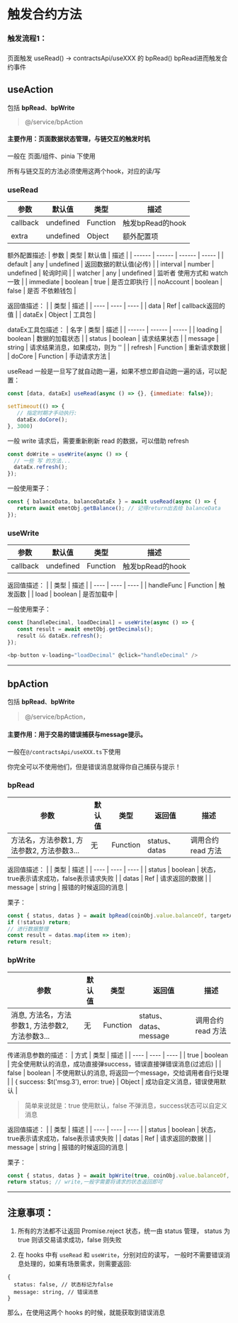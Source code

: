 # 触发合约方法

### 触发流程1：
###
页面触发 useRead() -> contractsApi/useXXX 的 bpRead()
bpRead进而触发合约事件

## useAction
包括 **bpRead**、**bpWrite**

> @/service/bpAction

#### 主要作用：页面数据状态管理，与链交互的触发时机

一般在 页面/组件、pinia 下使用

所有与链交互的方法必须使用这两个hook，对应的读/写


### useRead
| 参数 | 默认值 | 类型 | 描述 |
| -------- | ------ | ------ | ---- |
| callback  | undefined | Function | 触发bpRead的hook |
| extra  | undefined | Object | 额外配置项 |

额外配置描述:
| 参数 | 类型 | 默认值 | 描述 |
| ------ | ------ | ------ | ----- |
| default | any | undefined | 返回数据的默认值(必传) |
| interval | number | undefined | 轮询时间 |
| watcher | any | undefined | 监听者 使用方式和 watch 一致 |
| immediate | boolean | true | 是否立即执行 |
| noAccount | boolean | false | 是否 不依赖钱包 |

返回值描述：
|  | 类型 | 描述 |
| ---- | ---- | ---- |
| data | Ref | callback返回的值 |
| dataEx | Object | 工具包 |

dataEx工具包描述：
| 名字 | 类型 | 描述 |
| ------ | ------ | ----- |
| loading | boolean | 数据的加载状态 |
| status | boolean | 请求结果状态 |
| message | string | 请求结果消息，如果成功，则为 '' |
| refresh | Function | 重新请求数据 |
| doCore | Function | 手动请求方法 |

useRead 一般是一旦写了就自动跑一遍，如果不想立即自动跑一遍的话，可以配置：
```js
const [data, dataEx] useRead(async () => {}, {immediate: false});

setTimeout(() => {
   // 指定时期才手动执行: 
   dataEx.doCore();
}, 3000)
```

一般 write 请求后，需要重新刷新 read 的数据，可以借助 refresh
```js
const doWrite = useWrite(async () => {
  // 一些 写 的方法...
  dataEx.refresh();
});
```


一般使用栗子：
```ts
const { balanceData, balanceDataEx } = await useRead(async () => {
   return await emetObj.getBalance(); // 记得return出去给 balanceData
});
```

### useWrite
| 参数 | 默认值 | 类型 | 描述 |
| -------- | ------ | ------ | ---- |
| callback  | undefined | Function | 触发bpRead的hook |


返回值描述：
|  | 类型 | 描述 |
| ---- | ---- | ---- |
| handleFunc | Function | 触发函数 |
| load | boolean | 是否加载中 |

一般使用栗子：
```js
const [handleDecimal, loadDecimal] = useWrite(async () => {
   const result = await emetObj.getDecimals();
   result && dataEx.refresh();
});

<bp-button v-loading="loadDecimal" @click="handleDecimal" />
```
---


## bpAction
包括 **bpRead**、**bpWrite**

> @/service/bpAction，

#### 主要作用：用于交易的错误捕获与message提示。

一般在```@/contractsApi/useXXX.ts```下使用

你完全可以不使用他们，但是错误消息就得你自己捕获与提示！


### bpRead
| 参数 | 默认值 | 类型 | 返回值 | 描述 |
| -------- | ------ | ------ | ---- | ----- |
| 方法名，方法参数1, 方法参数2, 方法参数3...  | 无 | Function | status、datas | 调用合约 read 方法 |

返回值描述：
|  | 类型 | 描述 |
| ---- | ---- | ---- |
| status | boolean | 状态，true表示请求成功，false表示请求失败 |
| datas | Ref | 请求返回的数据 |
| message | string | 报错的时候返回的消息 |

栗子：
```ts
const { status, datas } = await bpRead(coinObj.value.balanceOf, targetAddr);
if (!status) return;
// 进行数据整理
const result = datas.map(item => item);
return result;
```

### bpWrite
| 参数 | 默认值 | 类型 | 返回值 | 描述 |
| -------- | ------ | ------ | ---- | ----- |
| 消息, 方法名，方法参数1, 方法参数2, 方法参数3...  | 无 | Function | status、datas、message | 调用合约 read 方法 |

传递消息参数的描述：
| 方式 | 类型 | 描述 |
| ---- | ---- | ---- |
| true | boolean | 完全使用默认的消息，成功直接弹success，错误直接弹错误消息(过滤后) |
| false | boolean | 不使用默认的消息, 将返回一个message，交给调用者自行处理 |
| { success: \$t('msg.3'), error: true} | Object | 成功自定义消息，错误使用默认 |

> 简单来说就是：true 使用默认，false 不弹消息，success状态可以自定义消息

返回值描述：
|  | 类型 | 描述 |
| ---- | ---- | ---- |
| status | boolean | 状态，true表示请求成功，false表示请求失败 |
| datas | Ref | 请求返回的数据 |
| message | string | 报错的时候返回的消息 |

栗子：
```ts
const { status, datas } = await bpWrite(true, coinObj.value.balanceOf, targetAddr);
return status; // write,一般字需要将请求的状态返回即可
```

---

## 注意事项：

1. 所有的方法都不让返回 Promise.reject 状态，统一由 status 管理，
   status 为 true 则该交易请求成功，false 则失败

2. 在 hooks 中有 `useRead` 和 `useWrite`，分别对应的读写，
   一般时不需要错误消息处理的，如果有场景需求，则需要返回:

```
{
  status: false, // 状态标记为false
  message: string, // 错误消息
}
```


那么，在使用这两个 hooks 的时候，就能获取到错误消息
